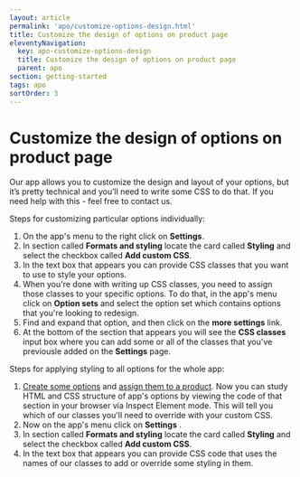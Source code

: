 ```yaml
---
layout: article
permalink: 'apo/customize-options-design.html'
title: Customize the design of options on product page
eleventyNavigation:
  key: apo-customize-options-design
  title: Customize the design of options on product page
  parent: apo
section: getting-started
tags: apo
sortOrder: 3
---
```


# Customize the design of options on product page

Our app allows you to customize the design and layout of your options, but it’s pretty technical and you’ll need to write some CSS to do that. If you need help with this - feel free to contact us. 

Steps for customizing particular options individually:

1. On the app's menu to the right click on **Settings**.
1. In section called **Formats and styling** locate the card called **Styling** and select the checkbox called **Add custom CSS**.
1. In the text box that appears you can provide CSS classes that you want to use to style your options. 
1. When you're done with writing up CSS classes, you need to assign those classes to your specific options. To do that, in the app's menu click on **Option sets** and select the option set which contains options that you're looking to redesign. 
1. Find and expand that option, and then click on the **more settings** link. 
1. At the bottom of the section that appears you will see the **CSS classes** input box where you can add some or all of the classes that you've previousle added on the **Settings** page.  


Steps for applying styling to all options for the whole app: 

1. [Create some options](create-option-set.html) and [assign them to a product](add-options-via-option-sets.html). Now you can study HTML and CSS structure of app's options by viewing the code of that section in your browser via Inspect Element mode. This will tell you which of our classes you'll need to override with your custom CSS. 
1. Now on the app's menu click on **Settings** .
1. In section called **Formats and styling** locate the card called **Styling** and select the checkbox called **Add custom CSS**.
1. In the text box that appears you can provide CSS code that uses the names of our classes to add or override some styling in them. 
